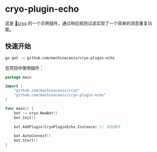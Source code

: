# cryo-plugin-echo

这是 [🧊cryo](https://github.com/machinacanis/cryo) 的一个示例插件，通过响应规则过滤实现了一个简单的消息重复功能。

## 快速开始

```bash
go get -u github.com/machinacanis/cryo-plugin-echo
```

在项目中使用插件：

```go
package main

import (
	"github.com/machinacanis/cryo"
	"github.com/machinacanis/cryo-plugin-echo"
)

func main() {
    bot := cryo.NewBot()
    bot.Init()
    
    bot.AddPlugin(CryoPluginEcho.Instance) // 添加插件
    
    bot.AutoConnect()
    bot.Start()
}
```